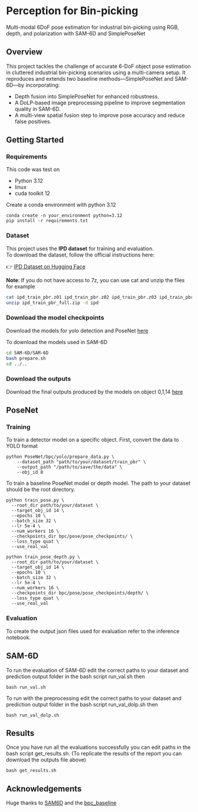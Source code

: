# Perception for Bin-picking

Multi-modal 6DoF pose estimation for industrial bin-picking using RGB, depth, and polarization with SAM-6D and SimplePoseNet

## Overview

This project tackles the challenge of accurate 6-DoF object pose estimation in cluttered industrial bin-picking scenarios using a multi-camera setup. It reproduces and extends two baseline methods—SimplePoseNet and SAM-6D—by incorporating:

- Depth fusion into SimplePoseNet for enhanced robustness.
- A DoLP-based image preprocessing pipeline to improve segmentation quality in SAM-6D.
- A multi-view spatial fusion step to improve pose accuracy and reduce false positives.

## Getting Started
### Requirements
This code was test on
- Python 3.12
- linux
- cuda toolkit 12

Create a conda environment with python 3.12
```
conda create -n your_environment python=3.12
pip install -r requirements.txt
```

### Dataset
This project uses the **IPD dataset** for training and evaluation.  
To download the dataset, follow the official instructions here:

👉 [IPD Dataset on Hugging Face](https://huggingface.co/datasets/bop-benchmark/ipd)

**Note**: If you do not have access to 7z, you can use cat and unzip the files for example 
```bash
cat ipd_train_pbr.z01 ipd_train_pbr.z02 ipd_train_pbr.z03 ipd_train_pbr.zip > ipd_train_pbr_full.zip
unzip ipd_train_pbr_full.zip -d ipd
```
### Download the model checkpoints
Download the models for yolo detection and PoseNet [here](https://drive.google.com/file/d/16Lch8q4R2-dBmo2SEiMzoKDJjQjL--A4/view?usp=sharing)

To download the models used in SAM-6D
```bash
cd SAM-6D/SAM-6D
bash prepare.sh
cd ../..
```

### Download the outputs
Download the final outputs produced by the models on object 0,1,14 [here](https://drive.google.com/file/d/1LO1NvslwVWEfiXk8wJ-8sSHgV4wZCcUt/view?usp=sharing)

## PoseNet
### Training
To train a detector model on a specific object. First, convert the data to YOLO format 

```
python PoseNet/bpc/yolo/prepare_data.py \
    --dataset_path "path/to/your/dataset/train_pbr" \
    --output_path "/path/to/save/the/data" \
    --obj_id 8
```
To train a baseline PoseNet model or depth model. The path to your dataset should be the root directory. 
```
python train_pose.py \ 
  --root_dir path/to/your/dataset \
  --target_obj_id 14 \
  --epochs 10 \
  --batch_size 32 \
  --lr 5e-4 \
  --num_workers 16 \
  --checkpoints_dir bpc/pose/pose_checkpoints/ \
  --loss_type quat \
  --use_real_val
```
```
python train_pose_depth.py \
  --root_dir path/to/your/dataset \
  --target_obj_id 14 \
  --epochs 10 \
  --batch_size 32 \
  --lr 5e-4 \
  --num_workers 16 \
  --checkpoints_dir bpc/pose/pose_checkpoints/depth/ \
  --loss_type quat \
  --use_real_val
```

### Evaluation
To create the output json files used for evaluation refer to the inference notebook. 

## SAM-6D
To run the evaluation of SAM-6D edit the correct paths to your dataset and prediction output folder in the bash script run_val.sh then 
```
bash run_val.sh
```
To run with the preprocessing edit the correct paths to your dataset and prediction output folder in the bash script run_val_dolp.sh then 
```
bash run_val_dolp.sh
```

## Results
Once you have run all the evaluations successfully you can edit paths in the bash script get_results.sh. (To replicate the results of the report you can download the outputs file above)
```
bash get_results.sh
```

## Acknowledgements
Huge thanks to [SAM6D](https://github.com/JiehongLin/SAM-6D/tree/main) and the [bpc_baseline](https://github.com/CIRP-Lab/bpc_baseline/tree/blog)


